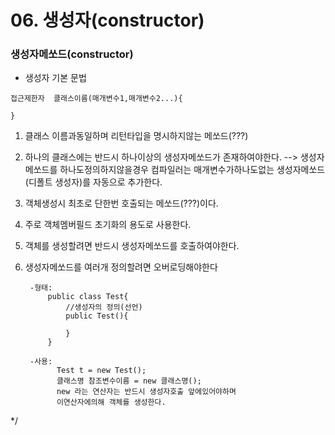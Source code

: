 # 06. 생성자(constructor)

### 생성자메쏘드(constructor) 
- 생성자 기본 문법

```
접근제한자  클래스이름(매개변수1,매개변수2...){

}
```
1. 클래스 이름과동일하며 리턴타입을 명시하지않는 메쏘드(???)
2. 하나의 클래스에는 반드시 하나이상의 생성자메쏘드가 존재하여야한다.
--> 생성자메쏘드를 하나도정의하지않을경우 컴파일러는 
	매개변수가하나도없는 생성자메쏘드(디폴트 생성자)를 자동으로 추가한다.    
3. 객체생성시 최초로 단한번 호출되는 메쏘드(???)이다.
4. 주로 객체멤버필드 초기화의 용도로 사용한다.
5. 객체를 생성할려면 반드시 생성자메쏘드를 호출하여야한다.
6. 생성자메쏘드를 여러개 정의할려면 오버로딩해야한다
		
		-형태: 
		 	public class Test{
		 		//생성자의 정의(선언)
		 	    public Test(){
		 	    	
		 	    }
		 	}
		 	
	    -사용: 
	          Test t = new Test(); 
		 	  클래스명 참조변수이름 = new 클래스명();
		 	  new 라는 연산자는 반드시 생성자호출 앞에있어야하며
		 	  이연산자에의해 객체를 생성한다.
*/
